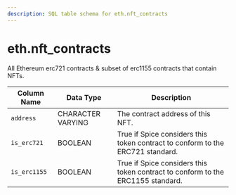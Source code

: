 ```yaml
---
description: SQL table schema for eth.nft_contracts
---
```


# eth.nft\_contracts

All Ethereum erc721 contracts & subset of erc1155 contracts that contain NFTs.

| Column Name  | Data Type         | Description                                                                     |
| ------------ | ----------------- | ------------------------------------------------------------------------------- |
| `address`    | CHARACTER VARYING | The contract address of this NFT.                                               |
| `is_erc721`  | BOOLEAN           | True if Spice considers this token contract to conform to the ERC721 standard.  |
| `is_erc1155` | BOOLEAN           | True if Spice considers this token contract to conform to the ERC1155 standard. |
